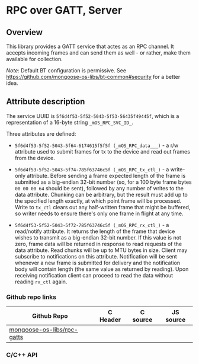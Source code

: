 # RPC over GATT, Server

## Overview

This library provides a GATT service that actes as an RPC channel.
It accepts incoming frames and can send them as well - or rather, make them available for collection.

*Note*: Default BT configuration is permissive. See https://github.com/mongoose-os-libs/bt-common#security for a better idea.

## Attribute description

The service UUID is `5f6d4f53-5f52-5043-5f53-56435f49445f`, which is a representation of a 16-byte string `_mOS_RPC_SVC_ID_`.

Three attributes are defined:

 - `5f6d4f53-5f52-5043-5f64-6174615f5f5f (_mOS_RPC_data___)` - a r/w attribute used to submit frames for tx to the device and read out frames from the device.

 - `5f6d4f53-5f52-5043-5f74-785f63746c5f (_mOS_RPC_tx_ctl_)` - a write-only attribute. Before sending a frame expected length of the frame is submitted as a big-endian 32-bit number (so, for a 100 byte frame bytes `00 00 00 64` should be sent), followed by any number of writes to the data attribute. Chunking can be arbitrary, but the result must add up to the specified length exactly, at which point frame will be processed. Write to `tx_ctl` clears out any half-written frame that might be buffered, so writer needs to ensure there's only one frame in flight at any time.

 - `5f6d4f53-5f52-5043-5f72-785f63746c5f (_mOS_RPC_rx_ctl_)` - a read/notify attribute. It returns the length of the frame that device wishes to transmit as a big-endian 32-bit number. If this value is not zero, frame data will be returned in response to read requests of the data attribute. Read chunks will be up to MTU bytes in size. Client may subscribe to notifications on this attribute. Notification will be sent whenever a new frame is submitted for delivery and the notification body will contain length (the same value as returned by reading). Upon receiving notification client can proceed to read the data without reading `rx_ctl` again.

### Github repo links
| Github Repo | C Header | C source  | JS source |
| ----------- | -------- | --------  | ----------------- |
| [mongoose-os-libs/rpc-gatts](https://github.com/mongoose-os-libs/rpc-gatts) | &nbsp; | &nbsp;  | &nbsp;         |


### C/С++ API
